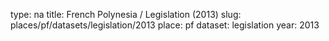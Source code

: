 type: na
title: French Polynesia / Legislation (2013)
slug: places/pf/datasets/legislation/2013
place: pf
dataset: legislation
year: 2013
